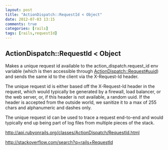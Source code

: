 ```yaml
---
layout: post
title: "ActionDispatch::RequestId < Object"
date: 2012-07-03 13:15
comments: true
categories: [rails]
tags: [rails,requestId]
---
```

## ActionDispatch::RequestId < Object
Makes a unique request id available to the action_dispatch.request_id env variable (which is then accessible through <a href="http://api.rubyonrails.org/classes/ActionDispatch/Request.html#method-i-uuid">ActionDispatch::Request#uuid</a>) and sends the same id to the client via the X-Request-Id header.

The unique request id is either based off the X-Request-Id header in the request, which would typically be generated by a firewall, load balancer, or the web server, or, if this header is not available, a random uuid. If the header is accepted from the outside world, we sanitize it to a max of 255 chars and alphanumeric and dashes only.

The unique request id can be used to trace a request end-to-end and would typically end up being part of log files from multiple pieces of the stack.

<a href="http://api.rubyonrails.org/classes/ActionDispatch/RequestId.html">http://api.rubyonrails.org/classes/ActionDispatch/RequestId.html</a>

<a href="http://stackoverflow.com/search?q=rails+RequestId">http://stackoverflow.com/search?q=rails+RequestId</a>
